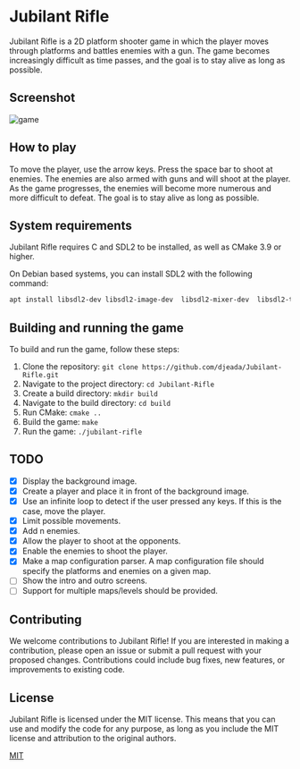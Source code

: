 # Jubilant Rifle

Jubilant Rifle is a 2D platform shooter game in which the player moves through platforms and battles enemies with a gun. The game becomes increasingly difficult as time passes, and the goal is to stay alive as long as possible.

## Screenshot

![game](https://user-images.githubusercontent.com/37275728/193692533-f2302e53-ff44-45ea-9d15-3800c0e1ea5c.png)

## How to play

To move the player, use the arrow keys. Press the space bar to shoot at enemies. The enemies are also armed with guns and will shoot at the player. As the game progresses, the enemies will become more numerous and more difficult to defeat. The goal is to stay alive as long as possible.

## System requirements

Jubilant Rifle requires C and SDL2 to be installed, as well as CMake 3.9 or higher. 

On Debian based systems, you can install SDL2 with the following command:

```bash
apt install libsdl2-dev libsdl2-image-dev  libsdl2-mixer-dev  libsdl2-ttf-dev  
```

## Building and running the game

To build and run the game, follow these steps:

1. Clone the repository: `git clone https://github.com/djeada/Jubilant-Rifle.git`
1. Navigate to the project directory: `cd Jubilant-Rifle`
1. Create a build directory: `mkdir build`
1. Navigate to the build directory: `cd build`
1. Run CMake: `cmake ..`
1. Build the game: `make`
1. Run the game: `./jubilant-rifle`
    
## TODO

- [x] Display the background image.
- [x] Create a player and place it in front of the background image.
- [x] Use an infinite loop to detect if the user pressed any keys. If this is the case, move the player.
- [x] Limit possible movements.
- [x] Add n enemies. 
- [x] Allow the player to shoot at the opponents.
- [x] Enable the enemies to shoot the player.
- [x] Make a map configuration parser. A map configuration file should specify the platforms and enemies on a given map.
- [ ] Show the intro and outro screens.
- [ ] Support for multiple maps/levels should be provided. 

## Contributing
We welcome contributions to Jubilant Rifle! If you are interested in making a contribution, please open an issue or submit a pull request with your proposed changes. Contributions could include bug fixes, new features, or improvements to existing code.

## License
Jubilant Rifle is licensed under the MIT license. This means that you can use and modify the code for any purpose, as long as you include the MIT license and attribution to the original authors.

[MIT](https://choosealicense.com/licenses/mit/)
